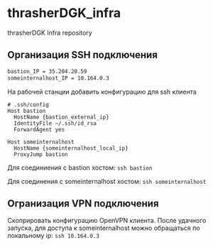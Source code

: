 # thrasherDGK_infra
thrasherDGK Infra repository

## Организация SSH подключения
```sh
bastion_IP = 35.204.20.59
someinternalhost_IP = 10.164.0.3
```

На рабочей станции добавить конфигурацию для ssh клиента
```
# .ssh/config
Host bastion
  HostName {bastion_external_ip}
  IdentityFile ~/.ssh/id_rsa
  ForwardAgent yes

Host someinternalhost
  HostName {someinternalhost_local_ip}
  ProxyJump bastion
```

Для соединиения с bastion хостом: `ssh bastion`

Для соединения с someinternalhost хостом: `ssh someinternalhost`

## Огранизация VPN подключения
Скоприровать конфигурацию OpenVPN клиента. После удачного запуска, для
доступа к someinternalhost можно обращаться по локальному ip: `ssh 10.164.0.3`
